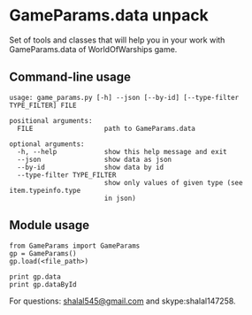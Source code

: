 # GameParams.data unpack
Set of tools and classes that will help you in your work with GameParams.data of WorldOfWarships game.

## Command-line usage
```
usage: game_params.py [-h] --json [--by-id] [--type-filter TYPE_FILTER] FILE

positional arguments:
  FILE                  path to GameParams.data

optional arguments:
  -h, --help            show this help message and exit
  --json                show data as json
  --by-id               show data by id
  --type-filter TYPE_FILTER
                        show only values of given type (see item.typeinfo.type
                        in json)
```

## Module usage
```
from GameParams import GameParams
gp = GameParams()
gp.load(<file_path>)

print gp.data
print gp.dataById
```

For questions: shalal545@gmail.com and skype:shalal147258.
